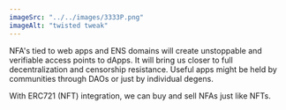 ```yaml
---
imageSrc: "../../images/3333P.png"
imageAlt: "twisted tweak"
---
```

NFA's tied to web apps and ENS domains will create unstoppable and verifiable access points to dApps.  It will bring us closer to full decentralization and censorship resistance.  Useful apps might be held by communities through DAOs or just by individual degens.  

With ERC721 (NFT) integration, we can buy and sell NFAs just like NFTs.


